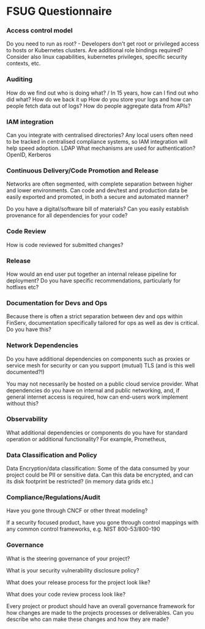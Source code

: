 # FSUG Questionnaire

### Access control model

Do you need to run as root? - Developers don't get root or privileged access to hosts or Kubernetes clusters.  Are additional role bindings required?
Consider also linux capabilities, kubernetes privileges, specific security contexts, etc.

### Auditing

How do we find out who is doing what? / In 15 years, how can I find out who did what?
How do we back it up
How do you store your logs and how can people fetch data out of logs?
How do people aggregate data from APIs?

### IAM integration

Can you integrate with centralised directories?  Any local users often need to be tracked in centralised compliance systems, so IAM integration will help speed adoption.  LDAP
What mechanisms are used for authentication? OpenID, Kerberos

### Continuous Delivery/Code Promotion and Release

Networks are often segmented, with complete separation between higher and lower environments. Can code and dev/test and production data be easily exported and promoted, in both a secure and automated manner?

Do you have a digital/software bill of materials?  Can you easily establish provenance for all dependencies for your code?

### Code Review

How is code reviewed for submitted changes?

### Release

How would an end user put together an internal release pipeline for deployment? Do you have specific recommendations, particularly for hotfixes etc?

### Documentation for Devs and Ops

Because there is often a strict separation between dev and ops within FinServ, documentation specifically tailored for ops as well as dev is critical. Do you have this?

### Network Dependencies

Do you have additional dependencies on components such as proxies or service mesh for security or can you support (mutual) TLS (and is this well documented?!)

You may not necessarily be hosted on a public cloud service provider.  What dependencies do you have on internal and public networking, and, if general internet access is required, how can end-users work implement without this?

### Observability

What additional dependencies or components do you have for standard operation or additional functionality?  For example, Prometheus,

### Data Classification and Policy

Data Encryption/data classification:  Some of the data consumed by your project could be PII or sensitive data.  Can this data be encrypted, and can its disk footprint be restricted? (in memory data grids etc.)

### Compliance/Regulations/Audit

Have you gone through CNCF or other threat modeling?

If a security focused product, have you gone through control mappings with any common control frameworks, e.g. NIST 800-53/800-190

### Governance

What is the steering governance of your project?

What is your security vulnerability disclosure policy?

What does your release process for the project look like?

What does your code review process look like?

Every project or product should have an overall governance framework for how changes are made to the projects processes or deliverables.  Can you describe who can make these changes and how they are made?
